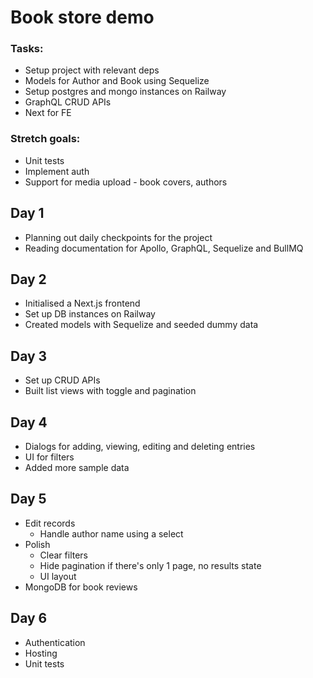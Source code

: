 # Book store demo

### Tasks:

- Setup project with relevant deps
- Models for Author and Book using Sequelize
- Setup postgres and mongo instances on Railway
- GraphQL CRUD APIs
- Next for FE

### Stretch goals:

- Unit tests
- Implement auth
- Support for media upload - book covers, authors

## Day 1

- Planning out daily checkpoints for the project
- Reading documentation for Apollo, GraphQL, Sequelize and BullMQ

## Day 2

- Initialised a Next.js frontend
- Set up DB instances on Railway
- Created models with Sequelize and seeded dummy data

## Day 3

- Set up CRUD APIs
- Built list views with toggle and pagination

## Day 4

- Dialogs for adding, viewing, editing and deleting entries
- UI for filters
- Added more sample data

## Day 5

- Edit records
    - Handle author name using a select
- Polish
    - Clear filters
    - Hide pagination if there's only 1 page, no results state
    - UI layout
- MongoDB for book reviews

## Day 6
- Authentication
- Hosting
- Unit tests

